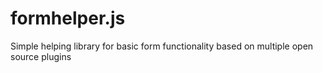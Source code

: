 # formhelper.js
Simple helping library for basic form functionality based on multiple open source plugins

